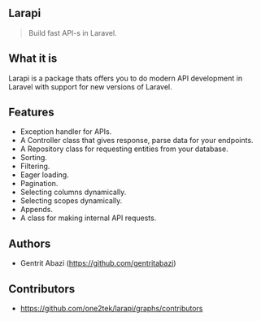 ## Larapi

> Build fast API-s in Laravel.

## What it is

Larapi is a package thats offers you to do modern API development in Laravel with support for new versions of Laravel.

## Features

- Exception handler for APIs.
- A Controller class that gives response, parse data for your endpoints.
- A Repository class for requesting entities from your database.
- Sorting.
- Filtering.
- Eager loading.
- Pagination.
- Selecting columns dynamically.
- Selecting scopes dynamically.
- Appends.
- A class for making internal API requests.

## Authors

- Gentrit Abazi (https://github.com/gentritabazi)

## Contributors

- https://github.com/one2tek/larapi/graphs/contributors
